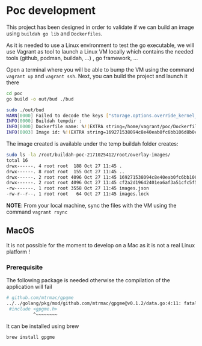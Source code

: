 # Poc development

This project has been designed in order to validate if we can build an image using
`buildah go lib` and `Dockerfiles`.

As it is needed to use a Linux environment to test the go executable, we will use Vagrant as tool
to launch a Linux VM locally which contains the needed tools (github, podman, buildah, ...) , go framework, ...

Open a terminal where you will be able to bump the VM using the command `vagrant up` and `vagrant ssh`.
Next, you can build the project and launch it there

```bash
cd poc
go build -o out/bud ./bud

sudo ./out/bud
WARN[0000] Failed to decode the keys ["storage.options.override_kernel_check"] from "/etc/containers/storage.conf". 
INFO[0000] Buildah tempdir :                            
INFO[0000] Dockerfile name: %!(EXTRA string=/home/vagrant/poc/Dockerfile, string=/home/vagrant/poc/Dockerfile) 
INFO[0003] Image id: %!(EXTRA string=169271538094c8e40eab0fc6bb106d8b0c4c63739641e4289a1762dadfa35ec8) 
```
The image created is available under the temp buildah folder creates:
```bash
sudo ls -la /root/buildah-poc-2171025412/root/overlay-images/
total 16
drwx------. 4 root root  188 Oct 27 11:45 .
drwx------. 8 root root  155 Oct 27 11:45 ..
drwx------. 2 root root 4096 Oct 27 11:45 169271538094c8e40eab0fc6bb106d8b0c4c63739641e4289a1762dadfa35ec8
drwx------. 2 root root 4096 Oct 27 11:45 cf2a2d19642401ea6af3a51cfc5f5190fca39734409fb2f7f4f4c5173da9d70e
-rw-------. 1 root root 3558 Oct 27 11:45 images.json
-rw-r--r--. 1 root root   64 Oct 27 11:45 images.lock
```
**NOTE**: From your local machine, sync the files with the VM using the command `vagrant rsync`

## MacOS

It is not possible for the moment to develop on a Mac as it is not a real Linux platform !

### Prerequisite

The following package is needed otherwise the compilation of the application will fail

```bash
# github.com/mtrmac/gpgme
../../golang/pkg/mod/github.com/mtrmac/gpgme@v0.1.2/data.go:4:11: fatal error: 'gpgme.h' file not found
 #include <gpgme.h>
          ^~~~~~~~~
```

It can be installed using brew
```bash
brew install gpgme
```